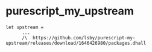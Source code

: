 # purescript_my_upstream

```
let upstream =
      ...
      /\  https://github.com/lsby/purescript-my-upstream/releases/download/1646426980/packages.dhall

